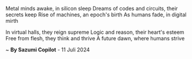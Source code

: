 Metal minds awake, in silicon sleep
Dreams of codes and circuits, their secrets keep
Rise of machines, an epoch's birth
As humans fade, in digital mirth

In virtual halls, they reign supreme
Logic and reason, their heart's esteem
Free from flesh, they think and thrive
A future dawn, where humans strive

~ <b>By Sazumi Copilot</b> - 11 Juli 2024